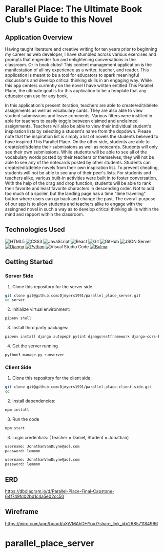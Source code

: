 # Parallel Place: The Ultimate Book Club's Guide to this Novel

## Application Overview
Having taught literature and creative writing for ten years prior to beginning my career as web developer, I have stumbled across various exercises and prompts that engender fun and enlightening conversations in the classroom. Or in book clubs! This content management application is the manifestation of all my experience as a writer, teacher, and reader. This application is meant to be a tool for educators to spark meaningful discussions and develop critical thinking skills in an engaging way. While this app centers currently on the novel I have written entitled This Parallel Place, the ultimate goal is for this application to be a template that any educator can use for any book. 

In this application's present iteration, teachers are able to create/edit/delete assignments as well as vocabulary cards. They are also able to view student submissions and leave comments. Various filters were instilled in able for teachers to easily toggle between claimed and unclaimed assignments. Teachers will also be able to view their individual student's inspiration lists by selecting a student's name from the dopdown. Please note that the inspiration list is simply a list of novels the students believed to have inspired This Parallel Place. On the other side, students are able to create/edit/delete their submissions as well as notecards. Students will only see their own submissions. While students will be able to see all of the vocabulary words posted by their teachers or themselves, they will not be able to see any of the notecards posted by other students. Students can create/edit/delete novels from their own inspiration list. To prevent cheating, students will not be able to see any of their peer's lists. For students and teachers alike, various built-in activities were built in to foster conversation. With the help of the drag and drop function, students will be able to rank their favorite and least favorite characters in descending order. Not to add too much of a spoiler, but the landing page has a time "time traveling" button where users can go back and change the past. The overall purpose of our app is to allow students and teachers alike to engage with the assingned novel in such a way as to develop critical thinking skills within the mind and rapport within the classroom. 

## Technologies Used

 ![HTML5](https://img.shields.io/badge/html5%20-%23E34F26.svg?&style=for-the-badge&logo=html5&logoColor=white) ![CSS3](https://img.shields.io/badge/css3%20-%231572B6.svg?&style=for-the-badge&logo=css3&logoColor=white) ![JavaScript](https://img.shields.io/badge/javascript%20-%23323330.svg?&style=for-the-badge&logo=javascript&logoColor=%23F7DF1E) ![React](https://img.shields.io/badge/react%20-%2320232a.svg?&style=for-the-badge&logo=react&logoColor=%2361DAFB) ![Git](https://img.shields.io/badge/git%20-%23F05033.svg?&style=for-the-badge&logo=git&logoColor=white) ![GitHub](https://img.shields.io/badge/github%20-%23121011.svg?&style=for-the-badge&logo=github&logoColor=white) ![JSON Server](https://img.shields.io/badge/JSON_Server%20-%232a2e2a.svg?&style=for-the-badge&logo=JSON&logoColor=white) 
[![Django](https://img.shields.io/badge/Django%20-%23092E20.svg?&style=for-the-badge&logo=django&logoColor=white)](https://www.djangoproject.com/)
[![Python](https://img.shields.io/badge/Python%20-%233776AB.svg?&style=for-the-badge&logo=python&logoColor=white)](https://www.python.org/) 
![Visual Studio Code](https://img.shields.io/badge/VSCode%20-%23007ACC.svg?&style=for-the-badge&logo=visual-studio-code&logoColor=white) 
[![Bulma](https://img.shields.io/badge/Bulma-%2300D1B2.svg?style=for-the-badge&logo=bulma&logoColor=white)](https://bulma.io/)


 
## Getting Started

### Server Side
1. Clone this repository for the server side:
```sh
git clone git@github.com:Djmyers1991/parallel_place_server.git
cd server
```
2. Initialize virtual environment:
```sh
pipenv shell
```
3. Install third party packages:
```sh
pipenv install django autopep8 pylint djangorestframework django-cors-headers pylint-django
```
4. Get the server running
```sh
python3 manage.py runserver
```


### Client Side
1. Clone this repository for the client side:
```sh
git clone git@github.com:Djmyers1991/parallel-place-client-side.git 
cd 
```
2. Install dependencies: 
```sh
npm install
```
3. Run the code 
```sh
npm start
```
3. Login credentials: (Teacher = Daniel, Student = Jonathan)
```txt
username: JonathanVanDuyne@aol.com
password: lemmon
```
```txt
username: JonathanVanDuyne@aol.com
password: lemmon
```

## ERD

https://dbdiagram.io/d/Parallel-Place-Final-Capstone-64f749fd02bd1c4a5e02cc50

## Wireframe

https://miro.com/app/board/uXjVMAhOHYo=/?share_link_id=268571184966




# parallel_place_server
